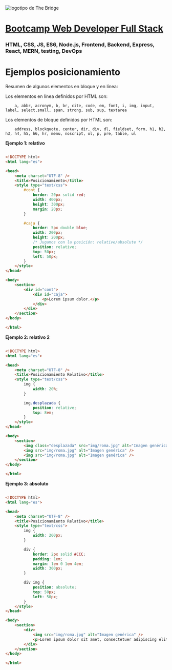 ![logotipo de The Bridge](https://user-images.githubusercontent.com/27650532/77754601-e8365180-702b-11ea-8bed-5bc14a43f869.png  "logotipo de The Bridge")


# [Bootcamp Web Developer Full Stack](https://www.thebridge.tech/bootcamps/bootcamp-fullstack-developer/)

### HTML, CSS,  JS, ES6, Node.js, Frontend, Backend, Express, React, MERN, testing, DevOps

# Ejemplos posicionamiento
Resumen de algunos elementos en bloque y en línea: 

Los elementos en línea definidos por HTML son: 

```
    a, abbr, acronym, b, br, cite, code, em, font, i, img, input, label, select,small, span, strong, sub, sup, textarea

```


Los elementos de bloque definidos por HTML son: 

```
    address, blockquote, center, dir, div, dl, fieldset, form, h1, h2, h3, h4, h5, h6, hr, menu, noscript, ol, p, pre, table, ul

```

**Ejemplo 1: relativo**

```html

<!DOCTYPE html>
<html lang="es">

<head>
    <meta charset="UTF-8" />
    <title>Posicionamiento</title>
    <style type="text/css">
        #cont {
            border: 20px solid red;
            width: 400px;
            height: 300px;
            margin: 20px;
        }

        #caja {
            border: 5px double blue;
            width: 200px;
            height: 200px;
            /* Jugamos con la posición: relative/absolute */
            position: relative;
            top: 50px;
            left: 50px;
        }
    </style>
</head>

<body>
    <section>
        <div id="cont">
            <div id="caja">
                <p>Lorem ipsum dolor.</p>
            </div>
        </div>
    </section>
</body>

</html>

```

**Ejemplo 2: relativo 2**

```html

<!DOCTYPE html>
<html lang="es">

<head>
    <meta charset="UTF-8" />
    <title>Posicionamiento Relativo</title>
    <style type="text/css">
        img {
            width: 20%;
        }

        img.desplazada {
            position: relative;
            top: 8em;
        }
    </style>
</head>

<body>
    <section>
        <img class="desplazada" src="img/roma.jpg" alt="Imagen genérica" />
        <img src="img/roma.jpg" alt="Imagen genérica" />
        <img src="img/roma.jpg" alt="Imagen genérica" />
    </section>
</body>

</html>

```

**Ejemplo 3: absoluto**

```html

<!DOCTYPE html>
<html lang="es">

<head>
    <meta charset="UTF-8" />
    <title>Posicionamiento Relativo</title>
    <style type="text/css">
        img {
            width: 200px;
        }

        div {
            border: 2px solid #CCC;
            padding: 1em;
            margin: 1em 0 1em 4em;
            width: 300px;
        }

        div img {
            position: absolute;
            top: 50px;
            left: 50px;
        }
    </style>
</head>

<body>
    <section>
        <div>
            <img src="img/roma.jpg" alt="Imagen genérica" />
            <p>Lorem ipsum dolor sit amet, consectetuer adipiscing elit. </p>
        </div>
    </section>
</body>

</html>

```
